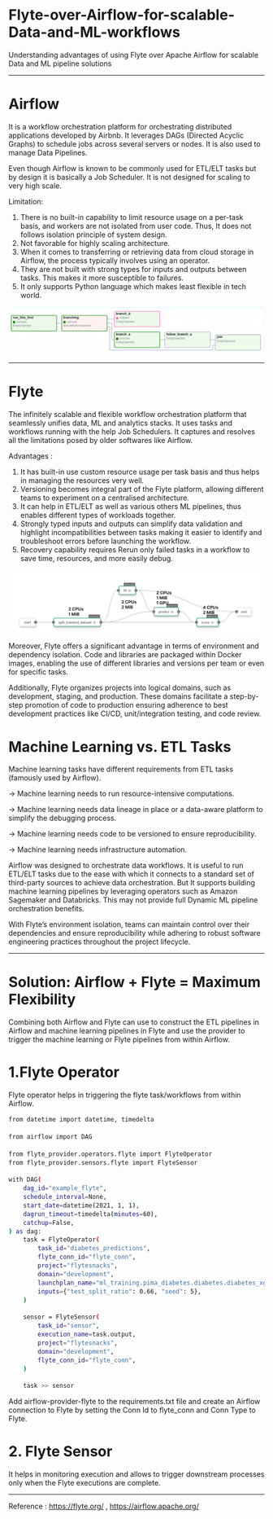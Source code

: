 # Flyte-over-Airflow-for-scalable-Data-and-ML-workflows
Understanding advantages of using Flyte over Apache Airflow for scalable Data and ML pipeline solutions 

***************************
# Airflow
It is a workflow orchestration platform for orchestrating distributed applications developed by Airbnb. It leverages DAGs (Directed Acyclic Graphs) to schedule jobs across several servers or nodes.
It is also used to manage Data Pipelines.

Even though Airflow is known to be commonly used for ETL/ELT tasks but by design it is basically a Job Scheduler. It is not designed for scaling to very high scale.

Limitation:
1.  There is no built-in capability to limit resource usage on a per-task basis, and workers are not isolated from user code. Thus, It does not follows isolation principle of system design.
2.  Not favorable for highly scaling architecture.
3.  When it comes to transferring or retrieving data from cloud storage in Airflow, the process typically involves using an operator.
4.  They are not built with strong types for inputs and outputs between tasks. This makes it more susceptible to failures.
5.  It only supports Python language which makes least flexible in tech world.


![](https://github.com/joshir199/Flyte-over-Airflow-for-scalable-Data-and-ML-workflows/blob/main/airflow.png)


**************************
# Flyte
The infinitely scalable and flexible workflow orchestration platform that seamlessly unifies data, ML and analytics stacks. It uses tasks and workflows running with the help Job Schedulers.
It captures and resolves all the limitations posed by older softwares like Airflow.

Advantages : 
1. It has built-in use custom resource usage per task basis and thus helps in managing the resources very well.
2. Versioning becomes integral part of the Flyte platform, allowing different teams to experiment on a centralised architecture. 
3. It can help in ETL/ELT as well as various others ML pipelines, thus enables different types of workloads together.
4. Strongly typed inputs and outputs can simplify data validation and highlight incompatibilities between tasks making it easier to identify and troubleshoot errors before launching the workflow.
5. Recovery capability requires Rerun only failed tasks in a workflow to save time, resources, and more easily debug.


![](https://github.com/joshir199/Flyte-over-Airflow-for-scalable-Data-and-ML-workflows/blob/main/flyte_pipeline.png)

Moreover, Flyte offers a significant advantage in terms of environment and dependency isolation. 
Code and libraries are packaged within Docker images, enabling the use of different libraries and versions per team or even for specific tasks.

Additionally, Flyte organizes projects into logical domains, such as development, staging, and production. 
These domains facilitate a step-by-step promotion of code to production ensuring adherence to best development practices like CI/CD, unit/integration testing, and code review. 

# Machine Learning vs. ETL Tasks
Machine learning tasks have different requirements from ETL tasks (famously used by Airflow).

-> Machine learning needs to run resource-intensive computations.

-> Machine learning needs data lineage in place or a data-aware platform to simplify the debugging process.

-> Machine learning needs code to be versioned to ensure reproducibility.

-> Machine learning needs infrastructure automation.

Airflow was designed to orchestrate data workflows. It is useful to run ETL/ELT tasks due to the ease with which it connects to a standard set of third-party sources to achieve data orchestration.
But It supports building machine learning pipelines by leveraging operators such as Amazon Sagemaker and Databricks. This may not provide full Dynamic ML pipeline orchestration benefits.

With Flyte’s environment isolation, teams can maintain control over their dependencies and ensure reproducibility while adhering to robust software engineering practices throughout the project lifecycle.

____________________________________________________

# Solution: Airflow + Flyte = Maximum Flexibility

Combining both Airflow and Flyte can use to construct the ETL pipelines in Airflow and machine learning pipelines in Flyte and use the provider to trigger the machine learning or Flyte pipelines from within Airflow.

# 1.Flyte Operator
Flyte operator helps in triggering the flyte task/workflows from within Airflow.

```bash
from datetime import datetime, timedelta

from airflow import DAG

from flyte_provider.operators.flyte import FlyteOperator
from flyte_provider.sensors.flyte import FlyteSensor

with DAG(
    dag_id="example_flyte",
    schedule_interval=None,
    start_date=datetime(2021, 1, 1),
    dagrun_timeout=timedelta(minutes=60),
    catchup=False,
) as dag:
    task = FlyteOperator(
        task_id="diabetes_predictions",
        flyte_conn_id="flyte_conn",
        project="flytesnacks",
        domain="development",
        launchplan_name="ml_training.pima_diabetes.diabetes.diabetes_xgboost_model",
        inputs={"test_split_ratio": 0.66, "seed": 5},
    )

    sensor = FlyteSensor(
        task_id="sensor",
        execution_name=task.output,
        project="flytesnacks",
        domain="development",
        flyte_conn_id="flyte_conn",
    )

    task >> sensor
```

Add airflow-provider-flyte to the requirements.txt file and create an Airflow connection to Flyte by setting the Conn Id to flyte_conn and Conn Type to Flyte.

# 2. Flyte Sensor
It helps in monitoring execution and allows to trigger downstream processes only when the Flyte executions are complete.

******************
Reference : https://flyte.org/  , https://airflow.apache.org/
